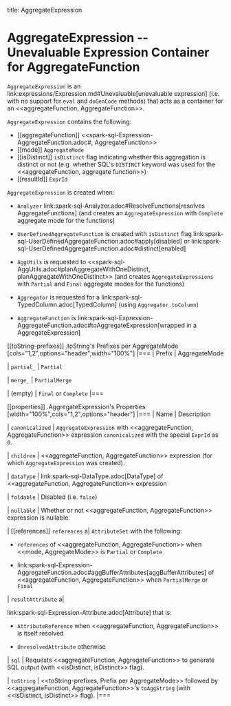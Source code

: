 title: AggregateExpression

# AggregateExpression -- Unevaluable Expression Container for AggregateFunction

`AggregateExpression` is an link:expressions/Expression.md#Unevaluable[unevaluable expression] (i.e. with no support for `eval` and `doGenCode` methods) that acts as a container for an <<aggregateFunction, AggregateFunction>>.

`AggregateExpression` contains the following:

* [[aggregateFunction]] <<spark-sql-Expression-AggregateFunction.adoc#, AggregateFunction>>
* [[mode]] `AggregateMode`
* [[isDistinct]] `isDistinct` flag indicating whether this aggregation is distinct or not (e.g. whether SQL's `DISTINCT` keyword was used for the <<aggregateFunction, aggregate function>>)
* [[resultId]] `ExprId`

`AggregateExpression` is created when:

* `Analyzer` link:spark-sql-Analyzer.adoc#ResolveFunctions[resolves AggregateFunctions] (and creates an `AggregateExpression` with `Complete` aggregate mode for the functions)

* `UserDefinedAggregateFunction` is created with `isDistinct` flag link:spark-sql-UserDefinedAggregateFunction.adoc#apply[disabled] or link:spark-sql-UserDefinedAggregateFunction.adoc#distinct[enabled]

* `AggUtils` is requested to <<spark-sql-AggUtils.adoc#planAggregateWithOneDistinct, planAggregateWithOneDistinct>> (and creates `AggregateExpressions` with `Partial` and `Final` aggregate modes for the functions)

* `Aggregator` is requested for a link:spark-sql-TypedColumn.adoc[TypedColumn] (using `Aggregator.toColumn`)

* `AggregateFunction` is link:spark-sql-Expression-AggregateFunction.adoc#toAggregateExpression[wrapped in a AggregateExpression]

[[toString-prefixes]]
.toString's Prefixes per AggregateMode
[cols="1,2",options="header",width="100%"]
|===
| Prefix
| AggregateMode

| `partial_`
| `Partial`

| `merge_`
| `PartialMerge`

| (empty)
| `Final` or `Complete`
|===

[[properties]]
.AggregateExpression's Properties
[width="100%",cols="1,2",options="header"]
|===
| Name
| Description

| `canonicalized`
| `AggregateExpression` with <<aggregateFunction, AggregateFunction>> expression `canonicalized` with the special `ExprId` as `0`.

| `children`
| <<aggregateFunction, AggregateFunction>> expression (for which `AggregateExpression` was created).

| `dataType`
| link:spark-sql-DataType.adoc[DataType] of <<aggregateFunction, AggregateFunction>> expression

| `foldable`
| Disabled (i.e. `false`)

| `nullable`
| Whether or not <<aggregateFunction, AggregateFunction>> expression is nullable.

| [[references]] `references`
a| `AttributeSet` with the following:

* `references` of <<aggregateFunction, AggregateFunction>> when <<mode, AggregateMode>> is `Partial` or `Complete`

* link:spark-sql-Expression-AggregateFunction.adoc#aggBufferAttributes[aggBufferAttributes] of <<aggregateFunction, AggregateFunction>> when `PartialMerge` or `Final`

| `resultAttribute`
a|

link:spark-sql-Expression-Attribute.adoc[Attribute] that is:

* `AttributeReference` when <<aggregateFunction, AggregateFunction>> is itself resolved

* `UnresolvedAttribute` otherwise

| `sql`
| Requests <<aggregateFunction, AggregateFunction>> to generate SQL output (with <<isDistinct, isDistinct>> flag).

| `toString`
| <<toString-prefixes, Prefix per AggregateMode>> followed by <<aggregateFunction, AggregateFunction>>'s `toAggString` (with <<isDistinct, isDistinct>> flag).
|===
